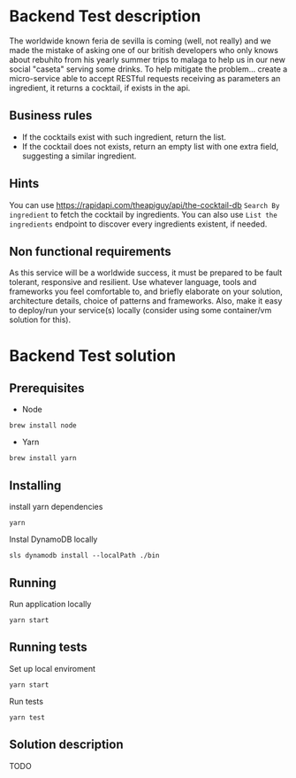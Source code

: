 
# Backend Test description

The worldwide known feria de sevilla is coming (well, not really) and we made the mistake of asking one of our british developers who only knows about rebuhíto from his yearly summer trips to malaga to help us in our new social "caseta" serving some drinks. To help mitigate the problem... create a micro-service able to accept RESTful requests receiving as parameters an ingredient, it returns a cocktail, if exists in the api.

## Business rules
* If the cocktails exist with such ingredient, return the list.
* If the cocktail does not exists, return an empty list with one extra field, suggesting a similar ingredient.

## Hints
You can use https://rapidapi.com/theapiguy/api/the-cocktail-db `Search By ingredient` to fetch the cocktail by ingredients. You can also use `List the ingredients` endpoint to discover every ingredients existent, if needed.

## Non functional requirements
As this service will be a worldwide success, it must be prepared to be fault tolerant, responsive and resilient.
Use whatever language, tools and frameworks you feel comfortable to, and briefly elaborate on your solution, architecture details, choice of patterns and frameworks.
Also, make it easy to deploy/run your service(s) locally (consider using some container/vm solution for this).

# Backend Test solution

## Prerequisites

- Node

```
brew install node
```

- Yarn

```
brew install yarn
```

## Installing

install yarn dependencies

```
yarn
```

Instal DynamoDB locally

```
sls dynamodb install --localPath ./bin
```

## Running

Run application locally

```
yarn start
```

## Running tests

Set up local enviroment

```
yarn start
```

Run tests

```
yarn test
```

## Solution description

TODO